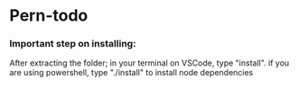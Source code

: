 # Pern-todo

### Important step on installing:

After extracting the folder; in your terminal on VSCode, type "install". if you are using powershell, type "./install" to install node dependencies <br>